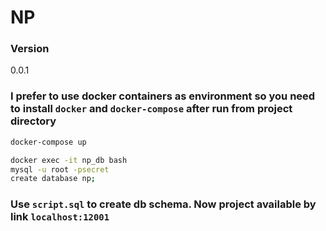# NP

### Version
0.0.1

### I prefer to use docker containers as environment so you need to install `docker` and `docker-compose` after run from project directory
```sh
docker-compose up

docker exec -it np_db bash
mysql -u root -psecret
create database np;
```

### Use `script.sql` to create db schema. Now project available by link `localhost:12001`